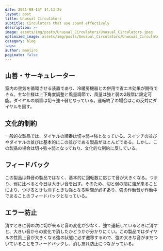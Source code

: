 ```yaml
---
date: 2021-08-15T 14:13:26
layout: post
title: Unusual Circulators
subtitle: Circulators that use sound effectively
description: >-
image: assets/img/posts/Unusual_Circulators/Unusual_Circulators.jpeg
optimized_image: assets/img/posts/Unusual_Circulators/Unusual_Circulators_resized_thumbnail.jpeg
category: blog
tags: 
author: manjiro
paginate: false
---
```


## 山善・サーキュレーター

室内の空気を循環させる装置であり、冷暖房機器との併用で省エネ効果が期待できる。主な仕様は上下角度調整と風量調節で、風量は強と弱の2段階に設定可能。ダイヤルの順番は切→強→弱となっている。運転終了の場合はこの反対にダイヤルを回す。

## 文化的制約

一般的な製品では、ダイヤルの順番は切→弱→強となっている。スイッチの並びやダイヤルの並びは基本的にこの並びである製品がほとんどである。しかし、この製品の場合は切→強→弱となっており、文化的な制約に反している。

## フィードバック

この製品は静音の製品ではなく、基本的に回転数に応じて音が大きくなる。つまり、弱に比べると今日は大きい音を出す。そのため、切と弱の間に強が来ることにより、つけるときも消すときも強となる瞬間が必ずあり、強の作動音が作動中であることのフィードバックとなっている。

## エラー防止

消すときに弱の次に切が来ると音の変化が少なく、強で運転しているときに消すと、大きい音からの変化で消したかどうかが分かりにくい。この製品ではダイヤルの性質上音が大きくなる強の状態に必ず遷移するので、強の大きな音がまだついていることをフィードバックし、消し忘れ防止につながっている。